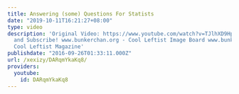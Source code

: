 ```yaml
---
title: Answering (some) Questions For Statists
date: "2019-10-11T16:21:27+08:00"
type: video
description: 'Original Video: https://www.youtube.com/watch?v=TJlhXD9Hpco Like, Comment
  and Subscribe! www.bunkerchan.org - Cool Leftist Image Board www.bunkermag.org -
  Cool Leftist Magazine'
publishdate: "2016-09-26T01:33:11.000Z"
url: /xexizy/DARqmYkaKq8/
providers:
  youtube:
    id: DARqmYkaKq8
---
```

